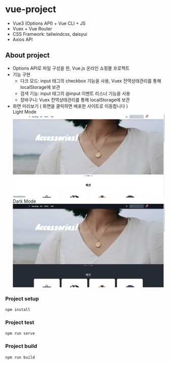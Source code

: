 # vue-project
- Vue3 (Options API) + Vue CLI + JS
- Vuex + Vue Router
- CSS Framwork: tailwindcss, daisyui
- Axios API

## About project
- Options API로 파일 구성을 한, Vue.js 온라인 쇼핑몰 프로젝트
- 기능 구현
  - 다크 모드: input 태그의 checkbox 기능을 사용, Vuex 전역상태관리를 통해 localStorage에 보관
  - 검색 기능: input 태그의 @input 이벤트 리스너 기능을 사용
  - 장바구니: Vuex 전역상태관리를 통해 localStorage에 보관
- 화면 미리보기 ( 화면을 클릭하면 배포한 사이트로 이동합니다 )  
Light Mode
[![light](./src/assets/light%20ver.png)](https://vue-project-flax-five.vercel.app/)
Dark Mode
[![dark](./src/assets/dark%20ver.png)](https://vue-project-flax-five.vercel.app/)

### Project setup
```
npm install
```

### Project test
```
npm run serve
```

### Project build
```
npm run build
```